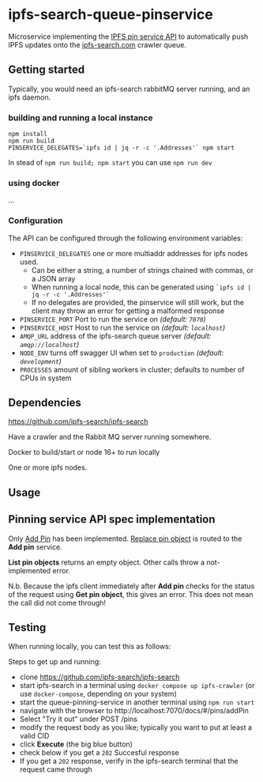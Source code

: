 # ipfs-search-queue-pinservice

Microservice implementing the [IPFS pin service API](https://ipfs.github.io/pinning-services-api-spec/) to automatically push IPFS updates onto the [ipfs-search.com](https://ipfs-search.com) crawler queue.

## Getting started

Typically, you would need an ipfs-search rabbitMQ server running, and an ipfs daemon.

### building and running a local instance
```
npm install
npm run build
PINSERVICE_DELEGATES=`ipfs id | jq -r -c '.Addresses'` npm start
```

In stead of `npm run build; npm start` you can use `npm run dev`

### using docker

...

### Configuration

The API can be configured through the following environment variables:

- `PINSERVICE_DELEGATES` one or more multiaddr addresses for ipfs nodes used. 
  - Can be either a string, a number of strings chained with commas, or a JSON array
  - When running a local node, this can be generated using `` `ipfs id | jq -r -c '.Addresses'` ``
  - If no delegates are provided, the pinservice will still work, but the client may throw an error for getting a malformed response
- `PINSERVICE_PORT` Port to run the service on _(default: `7070`)_
- `PINSERVICE_HOST` Host to run the service on _(default: `localhost`)_
- `AMQP_URL` address of the ipfs-search queue server _(default: `amqp://localhost`)_
- `NODE_ENV` turns off swagger UI when set to `production` _(default: `development`)_
- `PROCESSES` amount of sibling workers in cluster; defaults to number of CPUs in system

## Dependencies

https://github.com/ipfs-search/ipfs-search

Have a crawler and the Rabbit MQ server running somewhere.

Docker to build/start or node 16+ to run locally

One or more ipfs nodes.

## Usage

## Pinning service API spec implementation

Only [Add Pin](https://ipfs.github.io/pinning-services-api-spec/#operation/addPin) has been implemented. [Replace pin object](bafybeib32tuqzs2wrc52rdt56cz73sqe3qu2deqdudssspnu4gbezmhig4) is routed to the **Add pin** service.

**List pin objects** returns an empty object.
Other calls throw a not-implemented error. 

N.b. Because the ipfs client immediately after **Add pin** checks for the status of the request using **Get pin object**, this gives an error. This does not mean the call did not come through!


## Testing

When running locally, you can test this as follows:

Steps to get up and running:

- clone https://github.com/ipfs-search/ipfs-search
- start ipfs-search in a terminal using `docker compose up ipfs-crawler` (or use `docker-compose`, depending on your system)
- start the queue-pinning-service in another terminal using `npm run start`
- navigate with the browser to http://localhost:7070/docs/#/pins/addPin
- Select "Try it out" under POST /pins
- modify the request body as you like; typically you want to put at least a valid CID
- click **Execute** (the big blue button)
- check below if you get a `202` Succesful response
- If you get a `202` response, verify in the ipfs-search terminal that the request came through

